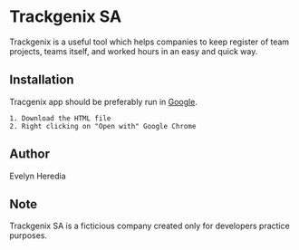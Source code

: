 # Trackgenix SA 
Trackgenix is a useful tool which helps companies to keep register of team projects, teams itself, and worked hours in an easy and quick way.
## Installation
Tracgenix app should be preferably run in [Google](https://www.google.com.ar/?hl=es). 
```
1. Download the HTML file
2. Right clicking on "Open with" Google Chrome
```
## Author
Evelyn Heredia
## Note
Trackgenix SA is a ficticious company created only for developers practice purposes.
